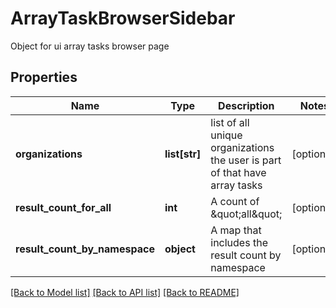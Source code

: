 # ArrayTaskBrowserSidebar

Object for ui array tasks browser page

## Properties
Name | Type | Description | Notes
------------ | ------------- | ------------- | -------------
**organizations** | **list[str]** | list of all unique organizations the user is part of that have array tasks | [optional] 
**result_count_for_all** | **int** | A count of \&quot;all\&quot; | [optional] 
**result_count_by_namespace** | **object** | A map that includes the result count by namespace | [optional] 

[[Back to Model list]](../README.md#documentation-for-models) [[Back to API list]](../README.md#documentation-for-api-endpoints) [[Back to README]](../README.md)


